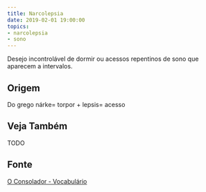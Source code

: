 ```yaml
---
title: Narcolepsia
date: 2019-02-01 19:00:00
topics:
- narcolepsia
- sono
---
```


Desejo incontrolável de dormir ou acessos repentinos de sono que aparecem a
intervalos.

## Origem
Do grego nárke= torpor + lepsis= acesso

## Veja Também
TODO

## Fonte
[O Consolador - Vocabulário](http://www.oconsolador.com.br/linkfixo/vocabulario/principal.html)
